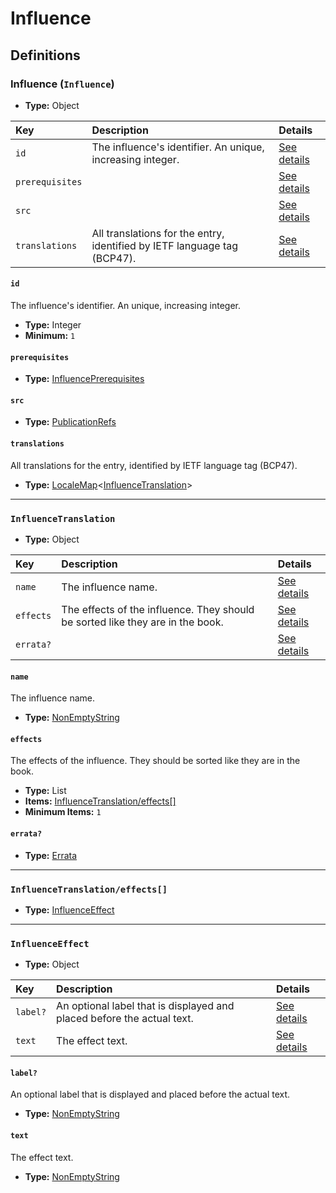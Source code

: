 # Influence

## Definitions

### <a name="Influence"></a> Influence (`Influence`)

- **Type:** Object

Key | Description | Details
:-- | :-- | :--
`id` | The influence's identifier. An unique, increasing integer. | <a href="#Influence/id">See details</a>
`prerequisites` |  | <a href="#Influence/prerequisites">See details</a>
`src` |  | <a href="#Influence/src">See details</a>
`translations` | All translations for the entry, identified by IETF language tag (BCP47). | <a href="#Influence/translations">See details</a>

#### <a name="Influence/id"></a> `id`

The influence's identifier. An unique, increasing integer.

- **Type:** Integer
- **Minimum:** `1`

#### <a name="Influence/prerequisites"></a> `prerequisites`

- **Type:** <a href="./_Prerequisite.md#InfluencePrerequisites">InfluencePrerequisites</a>

#### <a name="Influence/src"></a> `src`

- **Type:** <a href="./source/_PublicationRef.md#PublicationRefs">PublicationRefs</a>

#### <a name="Influence/translations"></a> `translations`

All translations for the entry, identified by IETF language tag (BCP47).

- **Type:** <a href="./_LocaleMap.md#LocaleMap">LocaleMap</a>&lt;<a href="#InfluenceTranslation">InfluenceTranslation</a>&gt;

---

### <a name="InfluenceTranslation"></a> `InfluenceTranslation`

- **Type:** Object

Key | Description | Details
:-- | :-- | :--
`name` | The influence name. | <a href="#InfluenceTranslation/name">See details</a>
`effects` | The effects of the influence. They should be sorted like they are in the book. | <a href="#InfluenceTranslation/effects">See details</a>
`errata?` |  | <a href="#InfluenceTranslation/errata">See details</a>

#### <a name="InfluenceTranslation/name"></a> `name`

The influence name.

- **Type:** <a href="./_NonEmptyString.md#NonEmptyString">NonEmptyString</a>

#### <a name="InfluenceTranslation/effects"></a> `effects`

The effects of the influence. They should be sorted like they are in the book.

- **Type:** List
- **Items:** <a href="#InfluenceTranslation/effects[]">InfluenceTranslation/effects[]</a>
- **Minimum Items:** `1`

#### <a name="InfluenceTranslation/errata"></a> `errata?`

- **Type:** <a href="./source/_Erratum.md#Errata">Errata</a>

---

### <a name="InfluenceTranslation/effects[]"></a> `InfluenceTranslation/effects[]`

- **Type:** <a href="#InfluenceEffect">InfluenceEffect</a>

---

### <a name="InfluenceEffect"></a> `InfluenceEffect`

- **Type:** Object

Key | Description | Details
:-- | :-- | :--
`label?` | An optional label that is displayed and placed before the actual text. | <a href="#InfluenceEffect/label">See details</a>
`text` | The effect text. | <a href="#InfluenceEffect/text">See details</a>

#### <a name="InfluenceEffect/label"></a> `label?`

An optional label that is displayed and placed before the actual text.

- **Type:** <a href="./_NonEmptyString.md#NonEmptyString">NonEmptyString</a>

#### <a name="InfluenceEffect/text"></a> `text`

The effect text.

- **Type:** <a href="./_NonEmptyString.md#NonEmptyString">NonEmptyString</a>
